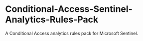 # Conditional-Access-Sentinel-Analytics-Rules-Pack
A Conditional Access analytics rules pack for Microsoft Sentinel.
